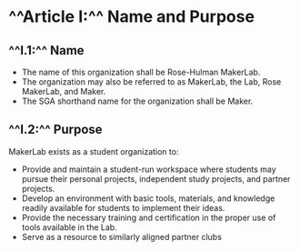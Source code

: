 # ^^**Article I:**^^ Name and Purpose
## ^^**I.1:**^^ Name
- The name of this organization shall be Rose-Hulman MakerLab.
- The organization may also be referred to as MakerLab, the Lab, Rose MakerLab, and Maker.
- The SGA shorthand name for the organization shall be Maker.

## ^^**I.2:**^^ Purpose
MakerLab exists as a student organization to:

- Provide and maintain a student-run workspace where students may pursue their personal projects, independent study projects, and partner projects.
- Develop an environment with basic tools, materials, and knowledge readily available for students to implement their ideas.
- Provide the necessary training and certification in the proper use of tools available in the Lab.
- Serve as a resource to similarly aligned partner clubs